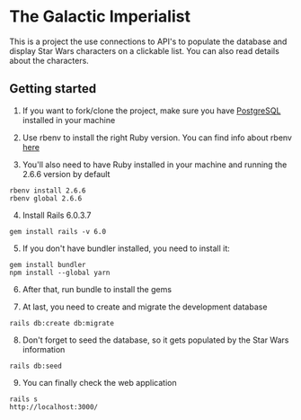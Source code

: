 # The Galactic Imperialist
This is a project the use connections to API's to populate the database and display Star Wars characters on a clickable list. You can also read details about the characters.

## Getting started
1) If you want to fork/clone the project, make sure you have [PostgreSQL](https://www.postgresql.org/) installed in your machine

2) Use rbenv to install the right Ruby version. You can find info about rbenv [here](https://github.com/rbenv/rbenv)

3) You'll also need to have Ruby installed in your machine and running the 2.6.6 version by default
```
rbenv install 2.6.6
rbenv global 2.6.6
```
4) Install Rails 6.0.3.7
```
gem install rails -v 6.0
```
5) If you don't have bundler installed, you need to install it:
```
gem install bundler
npm install --global yarn
```
6) After that, run bundle to install the gems

7) At last, you need to create and migrate the development database
```
rails db:create db:migrate
```
8) Don't forget to seed the database, so it gets populated by the Star Wars information
```
rails db:seed
```
9) You can finally check the web application
```
rails s
http://localhost:3000/
```
